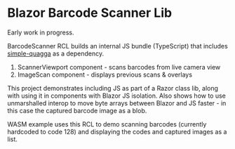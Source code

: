 # Blazor Barcode Scanner Lib

Early work in progress.

BarcodeScanner RCL builds an internal JS bundle (TypeScript) that includes [simple-quagga](https://github.com/highland-farm/simple-quagga) as a dependency.

1. ScannerViewport component - scans barcodes from live camera view
1. ImageScan component - displays previous scans & overlays

This project demonstrates including JS as part of a Razor class lib, along with using it in components with Blazor JS isolation. Also shows how to use unmarshalled interop to move byte arrays between Blazor and JS faster - in this case the captured barcode image as a blob.

WASM example uses this RCL to demo scanning barcodes (currently hardcoded to code 128) and displaying the codes and captured images as a list.
